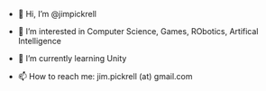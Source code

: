 - 👋 Hi, I’m @jimpickrell
- 👀 I’m interested in Computer Science, Games, RObotics, Artifical Intelligence
- 🌱 I’m currently learning Unity

- 📫 How to reach me: jim.pickrell (at) gmail.com

<!---
jimpickrell/jimpickrell is a ✨ special ✨ repository because its `README.md` (this file) appears on your GitHub profile.
You can click the Preview link to take a look at your changes.
--->
